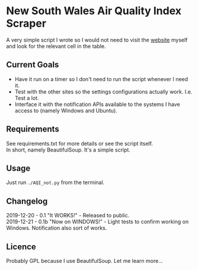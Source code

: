 # New South Wales Air Quality Index Scraper

A very simple script I wrote so I would not need to visit the [website](https://airquality.environment.nsw.gov.au/aquisnetnswphp/getPage.php?reportid=1 "Environment NSW's Official Air Quality Index Table") myself and look for the relevant cell in the table.

## Current Goals

* Have it run on a timer so I don't need to run the script whenever I need it.
* Test with the other sites so the settings configurations actually work. I.e. Test a lot.
* Interface it with the notification APIs available to the systems I have access to (namely Windows and Ubuntu).

## Requirements

See requirements.txt for more details or see the script itself.  
In short, namely BeautifulSoup. It's a simple script.

## Usage

Just run `./AQI_not.py` from the terminal.

## Changelog

2019-12-20 - 0.1 "It WORKS!" - Released to public.  
2019-12-21 - 0.1b "Now on WINDOWS!" - Light tests to confirm working on Windows. Notification also sort of works.

## Licence

Probably GPL because I use BeautifulSoup. Let me learn more...

